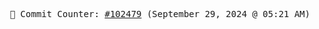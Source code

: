 <p align="center">
    <samp>
        📮 Commit Counter: <a href="https://github.com/Javascript-void0/Javascript-void0/commits/main">#102479</a> (September 29, 2024 @ 05:21 AM)
    </samp>
</p>